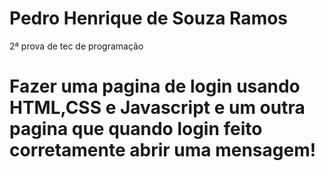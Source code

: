 # Pedro Henrique de Souza Ramos
2ª prova de tec de programação 

# Fazer uma pagina de login usando HTML,CSS e Javascript e um outra pagina que quando login feito corretamente abrir uma mensagem!
